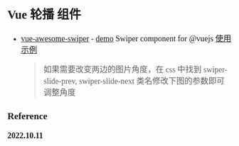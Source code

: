 <font size=4 face='楷体'>

## Vue 轮播 组件

- [vue-awesome-swiper](https://github.com/surmon-china/vue-awesome-swiper) - [demo](https://github.surmon.me/vue-awesome-swiper)
  Swiper component for @vuejs
  [使用示例](https://www.jianshu.com/p/e0593f564655)

  > 如果需要改变两边的图片角度，在 css 中找到 swiper-slide-prev, swiper-slide-next 类名修改下图的参数即可调整角度

### Reference

**2022.10.11**
